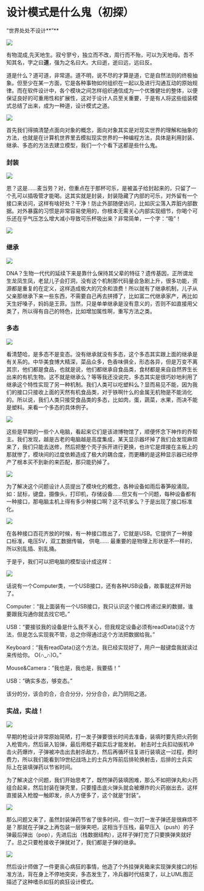 # 设计模式是什么鬼（初探）

“世界处处不设计**”** 

![](image/92.png)

有物混成,先天地生。寂兮寥兮，独立而不改，周行而不殆，可以为天地母。吾不知其名，字之曰**道**，强为之名曰大。大曰逝，逝曰远，远曰反。

道是什么？道可道，非常道。道不明，说不尽的才算是道，它是自然法则的终极抽象。但至少在某一方面，它是各种事物如何组织在一起以及进行沟通互动的原始规律。而在软件设计中，各个模块之间怎样组织通信成为一个优雅健壮的整体，以便保证良好的可重用性和扩展性，这对于设计人员至关重要，于是有人将这些组装模式总结了出来，成为一种道，设计模式之道。

![](image/93.png)

首先我们得搞清楚点面向对象的概念，面向对象其实是对现实世界的理解和抽象的方法，也就是在计算机世界里去模拟现实世界的一种编程方法，具体是利用封装、继承、多态的方法去建立模型，我们一个个看下这都是些什么鬼。 

### 封装 

![](image/94.png)

恩？这是……麦当劳？对，但重点在于那杯可乐，是被盖子给封起来的，只留了一个孔可以插吸管才能喝。这其实就是封装，封装隐藏了内部的可乐，对外留有一个接口来访问，这样有啥好处？干净！防止外部随便访问，比如灰尘落入弄脏内部数据。对外暴露的习惯是非常容易使用的，你根本无需关心内部实现细节，你喝个可乐还在乎气压怎么增大减小导致可乐杯吸出来？非常简单，一个字：“吸”！ 

![](image/11.jpg)

### 继承 

![](image/95.png)

DNA？生物一代代的延续下来是靠什么保持其父辈的特征？遗传基因，正所谓龙生龙凤生凤，老鼠儿子会打洞，没有这个机制那代码量会急剧上升，很多功能，资源都是重复的在定义，这样造成极大的冗余和浪费！所以就有了继承机制，儿子从父亲那继承下来一些东西，不需要自己再去拼搏了，比如富二代继承家产，再比如天生好嗓子，妈妈是王菲。当然，只是单单继承是没有意义的，否则不如直接用父类了，所以得有自己的特色，比如增加属性啊，重写方法之类。 

### 多态 

![](image/96.png)

看清楚哈，是多态不是变态。没有继承就没有多态，这个多态其实跟上面的继承是有关系的。中华美食博大精深，菜品众多，色香味俱全，形态各异，但是万变不离其宗，他们都是食品，也就是说，他们都继承自食品类，食材都是来自自然界生长出来的有机生物。这不就是继承么？等等我还没说完，多态其实是很巧妙地利用了继承这个特性实现了另一种机制。我们人类可以吃塑料么？显而易见不能，因为我们的接口只接收上面的天然有机食品类，对于铁啊什么的金属无机物是不能消化的。所以说，我们人类只接受食品类的多态，比如肉，蛋，蔬菜，水果，而决不能是塑料。来看一个多态的具体例子。 

![](image/97.png)

这些是早期的一些个人电脑，看起来它们是该进博物馆了，顺便怀念下神作的乔帮主。我们发现，越是古老的电脑越是高度集成，某天显示器坏掉了我们会发现麻烦来了，我们只能去送修，然后把整个壳子拆开进行更换，也许它是焊接在主板上的那就惨了，模块间的过度依赖造成了极大的耦合度，而更糟的是这种显示器已经停产了根本买不到新的来匹配，那只能扔掉了。 

![](image/98.png)

为了解决这个问题设计人员提出了模块化的概念，各种设备如雨后春笋般涌现。如：鼠标，键盘，摄像头，打印机，存储设备……但又有一个问题，每种设备都有一种接口，那电脑主机上得有多少种接口啊？这不坑爹么？于是出现了接口标准化。 

![](image/99.png)

在各种接口百花齐放的时候，有一种接口胜出了，它就是USB。它提供了一种接口标准，电压5V，双工数据传输， 供电…… 最重要的是物理上形状是不一样的，所以别乱插、别乱捅。

于是乎，我们可以把电脑的模型设计成这样：

![](image/100.png)

话说有一个Computer类，一个USB接口，还有各种USB设备，故事就这样开始了。

Computer：“我上面装有一个USB接口，我只认识这个接口传递过来的数据，谁要跟我沟通你就去找它吧。”

USB：“要接驳我的设备是什么我不关心，但我规定设备必须有readData()这个方法，但是怎么实现我不管，总之你得通过这个方法把数据给我。”

Keyboard：“我有readData()这个方法，我已经实现好了，用户一敲键盘我就读过来传给你。 O(∩_∩)O。”

Mouse&Camera：“我也是，我也是，我要插！”

USB：“确实多态，够变态。”

该分的分，该合的合，合合分分，分分合合，此乃阴阳之道。

### 实战，实战！ 

![](image/101.png)

早期的枪设计非常原始简陋，打一发子弹要很长时间去准备，装填时要先把火药倒入枪管内，然后装入铅弹，最后用棍子戳实后才能发射。 射击时士兵扣动扳机冲击火药爆炸，子弹被冲击出去射杀敌方，然后再循环往复进行装填这一过程，费时费力，所以我们能看到19世纪战场上的士兵方阵前后排轮换射击，后排的士兵实际上在装填弹药以节省时间。

为了解决这个问题，我们开始思考了，既然弹药装填困难，那么不如把弹丸和火药组合起来，然后封装在弹壳里，只要撞击底火弹头就会被爆炸的火药崩出去，这样直接装入枪膛一触即发，杀人方便多了，这个就是“封装”。

![](image/102.png)

那么问题又来了，虽然封装弹药节省了很多时间，但一次打一发子弹还是很麻烦不是？那就在子弹之上再包装一层弹夹吧，这相当于压栈，最早压入（push）的子弹最后弹出（pop），先进后出（栈数据结构），这样子弹打完了只要换弹夹就好了。总之只要枪接收子弹就对了，我们都是子弹的继承。 

![](image/103.png)

然后设计师做了一件更丧心病狂的事情，他造了个外挂弹夹箱来实现弹夹接口的标准方法，背在身上不停地突突，多态发生了，冷兵器时代结束了，以上UML图正描述了这种嗜杀如狂的疯狂设计模式。 